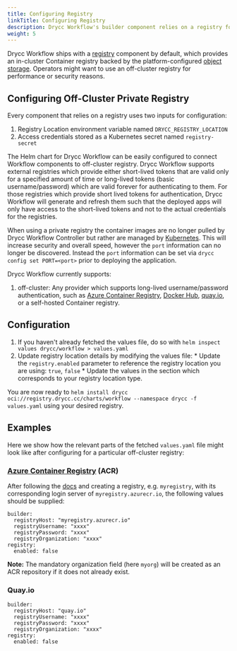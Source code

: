 ```yaml
---
title: Configuring Registry
linkTitle: Configuring Registry
description: Drycc Workflow's builder component relies on a registry for storing application container images.
weight: 5
---
```


Drycc Workflow ships with a [registry][registry] component by default, which provides an in-cluster Container registry backed by the platform-configured [object storage][storage]. Operators might want to use an off-cluster registry for performance or security reasons.

## Configuring Off-Cluster Private Registry

Every component that relies on a registry uses two inputs for configuration:

1. Registry Location environment variable named `DRYCC_REGISTRY_LOCATION`
2. Access credentials stored as a Kubernetes secret named `registry-secret`

The Helm chart for Drycc Workflow can be easily configured to connect Workflow components to off-cluster registry. Drycc Workflow supports external registries which provide either short-lived tokens that are valid only for a specified amount of time or long-lived tokens (basic username/password) which are valid forever for authenticating to them. For those registries which provide short lived tokens for authentication, Drycc Workflow will generate and refresh them such that the deployed apps will only have access to the short-lived tokens and not to the actual credentials for the registries.

When using a private registry the container images are no longer pulled by Drycc Workflow Controller but rather are managed by [Kubernetes][]. This will increase security and overall speed, however the `port` information can no longer be discovered. Instead the `port` information can be set via `drycc config set PORT=<port>` prior to deploying the application.

Drycc Workflow currently supports:

  1. off-cluster: Any provider which supports long-lived username/password authentication, such as [Azure Container Registry][acr], [Docker Hub][dockerhub], [quay.io][quay], or a self-hosted Container registry.

## Configuration

  1. If you haven't already fetched the values file, do so with `helm inspect values drycc/workflow > values.yaml`
  1. Update registry location details by modifying the values file:
    * Update the `registry.enabled` parameter to reference the registry location you are using: `true`, `false`
    * Update the values in the section which corresponds to your registry location type.

You are now ready to `helm install drycc oci://registry.drycc.cc/charts/workflow --namespace drycc -f values.yaml` using your desired registry.

## Examples
Here we show how the relevant parts of the fetched `values.yaml` file might look like after configuring for a particular off-cluster registry:

### [Azure Container Registry](https://azure.microsoft.com/en-us/services/container-registry/) (ACR)

After following the [docs](https://docs.microsoft.com/en-us/azure/container-registry/container-registry-get-started-azure-cli) and creating a registry, e.g. `myregistry`, with its corresponding login server of `myregistry.azurecr.io`, the following values should be supplied:

```
builder:
  registryHost: "myregistry.azurecr.io"
  registryUsername: "xxxx"
  registryPassword: "xxxx"
  registryOrganization: "xxxx"
registry:
  enabled: false
```

**Note:** The mandatory organization field (here `myorg`) will be created as an ACR repository if it does not already exist.

### Quay.io

```
builder:
  registryHost: "quay.io"
  registryUsername: "xxxx"
  registryPassword: "xxxx"
  registryOrganization: "xxxx"
registry:
  enabled: false
```

[registry]: ../understanding-workflow/components.md#registry
[storage]: configuring-object-storage
[acr]: https://docs.microsoft.com/en-us/azure/container-registry/
[dockerhub]: https://hub.docker.com/
[quay]: https://quay.io/
[srvAccount]: https://support.google.com/cloud/answer/6158849#serviceaccounts
[Kubernetes]: https://kubernetes.io
